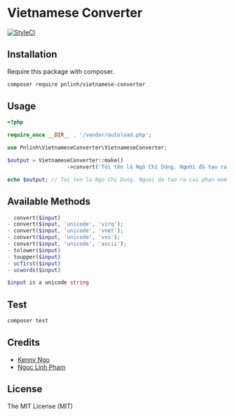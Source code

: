 # Vietnamese Converter
[![StyleCI](https://github.styleci.io/repos/155349271/shield?branch=master)]([https://github.styleci.io/repos/206334256](https://github.styleci.io/repos/206334256))

## Installation

Require this package with composer.

```bash
composer require pnlinh/vietnamese-converter
```

## Usage
```php
<?php

require_once __DIR__ . '/vendor/autoload.php';

use Pnlinh\VietnameseConverter\VietnameseConverter;

$output = VietnameseConverter::make()
			       ->convert('Tôi tên là Ngô Chí Dũng. Người đã tạo ra cái phần mềm này.');

echo $output; // Toi ten la Ngo Chi Dung. Nguoi da tao ra cai phan mem nay.
```

## Available Methods
```php
- convert($input)
- convert($input, 'unicode', 'virq');
- convert($input, 'unicode', 'vnet');
- convert($input, 'unicode', 'vni');
- convert($input, 'unicode', 'ascii');
- tolower($input)
- toupper($input)
- ucfirst($input)
- ucwords($input)  

$input is a unicode string
```

## Test

```bash
composer test
```

## Credits

- [Kenny Ngo](https://github.com/kenny-ngo)
- [Ngoc Linh Pham](https://github.com/pnlinh)

## License
The MIT License (MIT)
